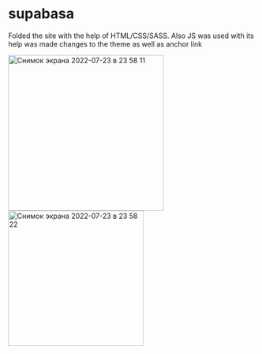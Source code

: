 # supabasa
Folded the site with the help of HTML/CSS/SASS. 
Also JS was used with its help was made changes to the theme as well as anchor link



<img width="315" alt="Снимок экрана 2022-07-23 в 23 58 11" src="https://user-images.githubusercontent.com/84352873/180622733-64e17cb8-3496-4103-a8ff-e004c508c747.png">
<img width="274" alt="Снимок экрана 2022-07-23 в 23 58 22" src="https://user-images.githubusercontent.com/84352873/180622732-90f9a178-72b2-4617-bf84-bd36b726c1f2.png">
